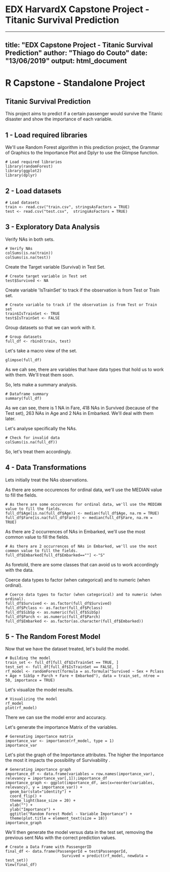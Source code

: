 # EDX HarvardX Capstone Project - Titanic Survival Prediction

---
title: "EDX Capstone Project - Titanic Survival Prediction"
author: "Thiago do Couto"
date: "13/06/2019"
output: html_document
---
# R Capstone - Standalone Project
## Titanic Survival Prediction
This project aims to predict if a certain passenger would survive the Titanic disaster and show the importance of each variable.


## 1 - Load required libraries
We'll use Random Forest algorithm in this prediction project, the Grammar of Graphics to the Importance Plot and Dplyr to use the Glimpse function.
```{r}
# Load required libraries
library(randomForest)
library(ggplot2)
library(dplyr)
```

## 2 - Load datasets
```{r}
# Load datasets
train <- read.csv("train.csv", stringsAsFactors = TRUE)
test <- read.csv("test.csv",  stringsAsFactors = TRUE)
```

## 3 - Exploratory Data Analysis
Verify NAs in both sets.
```{r}
# Verify NAs
colSums(is.na(train)) 
colSums(is.na(test))
```

Create the Target variable (Survival) in Test Set.
```{r}
# Create target variable in Test set
test$Survived <- NA
```

Create variable 'IsTrainSet' to track if the observation is from Test or Train set.
```{r}
# Create variable to track if the observation is from Test or Train set
train$IsTrainSet <- TRUE
test$IsTrainSet <- FALSE
```

Group datasets so that we can work with it.
```{r}
# Group datasets
full_df <- rbind(train, test)
```

Let's take a macro view of the set.
```{r}
glimpse(full_df)
```
As we cah see, there are variables that have data types that hold us to work with them. We'll treat them soon.

So, lets make a summary analysis.
```{r}
# Dataframe summary
summary(full_df)
```
As we can see, there is 1 NA in Fare, 418 NAs in Survived (because of the Test set), 263 NAs in Age and 2 NAs in Embarked. We'll deal with them later. 

Let's analyse specifically the NAs.
```{r}
# Check for invalid data
colSums(is.na(full_df)) 
```
So, let's treat them accordingly. 

## 4 - Data Transformations

Lets initially treat the NAs observations.

As there are some occurences for ordinal data, we'll use the MEDIAN value to fill the fields.
```{r}
# As there are some occurences for ordinal data, we'll use the MEDIAN value to fill the fields.
full_df$Age[is.na(full_df$Age)] <- median(full_df$Age, na.rm = TRUE)
full_df$Fare[is.na(full_df$Fare)] <- median(full_df$Fare, na.rm = TRUE)
```

As there are 2 occurrences of NAs in Embarked, we'll use the most common value to fill the fields.
```{r}
# As there are 2 occurrences of NAs in Embarked, we'll use the most common value to fill the fields.
full_df$Embarked[full_df$Embarked==""] <-"S"
```

As foretold, there are some classes that can avoid us to work accordingly with the data.

Coerce data types to factor (when categorical) and to numeric (when ordinal).
```{r}
# Coerce data types to factor (when categorical) and to numeric (when ordinal).
full_df$Survived <- as.factor(full_df$Survived)
full_df$Pclass <- as.factor(full_df$Pclass)
full_df$SibSp <- as.numeric(full_df$SibSp)
full_df$Parch <- as.numeric(full_df$Parch)
full_df$Embarked <- as.factor(as.character(full_df$Embarked))
```

## 5 - The Random Forest Model

Now that we have the dataset treated, let's build the model.
```{r}
# Building the model
train_set <- full_df[full_df$IsTrainSet == TRUE, ]
test_set <- full_df[full_df$IsTrainSet == FALSE, ]
rf_model <- randomForest(formula = as.formula("Survived ~ Sex + Pclass + Age + SibSp + Parch + Fare + Embarked"), data = train_set, ntree = 50, importance = TRUE)
```

Let's visualize the model results.
```{r}
# Visualizing the model
rf_model
plot(rf_model)
```

There we can sse the model error and accuracy.


Let's generate the importance Matrix of the variables.
```{r}
# Gerenating importance matrix
importance_var <- importance(rf_model, type = 1)
importance_var
```


Let's plot the graph of the Importance attributes. The higher the Importance the most it impacts the possibility of Survivability .
```{r}
# Generating importance graph
importance_df <- data.frame(variables = row.names(importance_var), relevancy = importance_var[,1]);importance_df
importance_graph <- ggplot(importance_df, aes(x=reorder(variables, relevancy), y = importance_var)) +
  geom_bar(stat="identity") +
  coord_flip() + 
  theme_light(base_size = 20) +
  xlab("") +
  ylab("Importance") + 
  ggtitle("Random Forest Model - Variable Importance") +
  theme(plot.title = element_text(size = 18))
importance_graph
```

We'll then generate the model versus data in the test set, removing the previous sent NAs with the correct prediction values.
```{r}
# Create a Data Frame with PassengerID
final_df <- data.frame(PassengerId = test$PassengerId,
                         Survived = predict(rf_model, newdata = test_set))
View(final_df)
```

